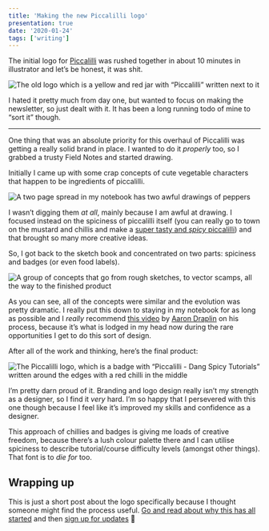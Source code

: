 ```yaml
---
title: 'Making the new Piccalilli logo'
presentation: true
date: '2020-01-24'
tags: ['writing']
---
```


The initial logo for [Piccalilli](https://piccalil.li/) was rushed together in about 10 minutes in illustrator and let’s be honest, it was shit.

![The old logo which is a yellow and red jar with “Piccalilli” written next to it](https://hankchizljaw.imgix.net/piccalilli-old.jpg?auto=format&q=60)

I hated it pretty much from day one, but wanted to focus on making the newsletter, so just dealt with it. It has been a long running todo of mine to “sort it” though.

---

One thing that was an absolute priority for this overhaul of Piccalilli was getting a really solid brand in place. I wanted to do it _properly_ too, so I grabbed a trusty Field Notes and started drawing.

Initially I came up with some crap concepts of cute vegetable characters that happen to be ingredients of piccalilli.

![A two page spread in my notebook has two awful drawings of peppers](https://hankchizljaw.imgix.net/pepper-pals.jpeg?auto=format&q=60)

I wasn’t digging them _at all_, mainly because I am awful at drawing. I focused instead on the spiciness of piccalilli itself (you can really go to town on the mustard and chillis and make a [super tasty and _spicy_ piccalilli](https://www.waitrose.com/home/recipes/recipe_directory/h/hot-spicy-piccalilli.html)) and that brought so many more creative ideas.

So, I got back to the sketch book and concentrated on two parts: spiciness and badges (or even food labels).

![A group of concepts that go from rough sketches, to vector scamps, all the way to the finished product](https://hankchizljaw.imgix.net/piccalilli-progress.jpg?auto=format&q=60)

As you can see, all of the concepts were similar and the evolution was pretty dramatic. I really put this down to staying in my notebook for as long as possible and I _really_ recommend [this video](https://www.youtube.com/watch?v=zOPA0NaeTBk) by [Aaron Draplin](http://draplin.com/) on his process, because it’s what is lodged in my head now during the rare opportunities I get to do this sort of design.

After all of the work and thinking, here’s the final product:

![The Piccalilli logo, which is a badge with “Piccalilli - Dang Spicy Tutorials” written around the edges with a red chilli in the middle](https://hankchizljaw.imgix.net/piccalilli-wide.jpg?auto=format&q=60 'I say final product but I still can’t decide if it should be est. 2020 or 2019')

I’m pretty darn proud of it. Branding and logo design really isn’t my strength as a designer, so I find it _very_ hard. I’m so happy that I persevered with this one though because I feel like it’s improved my skills and confidence as a designer.

This approach of chillies and badges is giving me loads of creative freedom, because there’s a lush colour palette there and I can utilise spiciness to describe tutorial/course difficulty levels (amongst other things). That font is to _die for_ too.

## Wrapping up

This is just a short post about the logo specifically because I thought someone might find the process useful. [Go and read about why this has all started](https://hankchizljaw.com/wrote/piccalilli:-the-future/) and then [sign up for updates](https://piccalil.li/) 🚀

